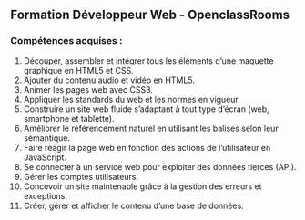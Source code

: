 ## Formation Développeur Web - OpenclassRooms

### Compétences acquises :
1. Découper, assembler et intégrer tous les éléments d’une maquette graphique en HTML5 et CSS.
2. Ajouter du contenu audio et vidéo en HTML5.
3. Animer les pages web avec CSS3.
4. Appliquer les standards du web et les normes en vigueur.
5. Construire un site web fluide s’adaptant à tout type d’écran (web, smartphone et tablette).
6. Améliorer le référencement naturel en utilisant les balises selon leur sémantique.
7. Faire réagir la page web en fonction des actions de l’utilisateur en JavaScript.
8. Se connecter à un service web pour exploiter des données tierces (API).
9. Gérer les comptes utilisateurs.
10. Concevoir un site maintenable grâce à la gestion des erreurs et exceptions.
11. Créer, gérer et afficher le contenu d’une base de données.
